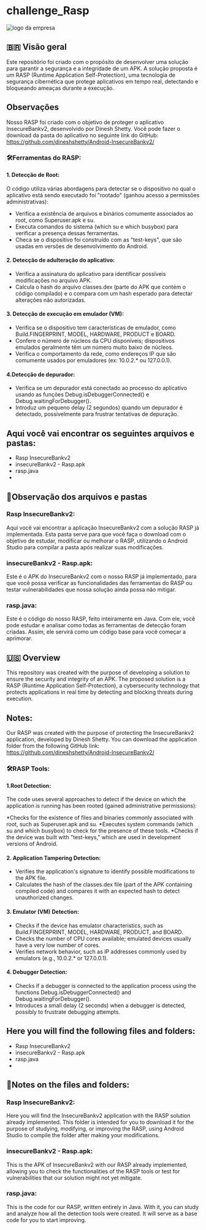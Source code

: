 # challenge_Rasp

![logo da empresa](https://i.pinimg.com/736x/14/de/e6/14dee646c4b36cbbbd101d4e97612101.jpg)

## 🇧🇷 Visão geral
Este repositório foi criado com o propósito de desenvolver uma solução para garantir a segurança e a integridade de um APK. A solução proposta é um RASP (Runtime Application Self-Protection), uma tecnologia de segurança cibernética que protege aplicativos em tempo real, detectando e bloqueando ameaças durante a execução.

## Observações 
Nosso RASP foi criado com o objetivo de proteger o aplicativo InsecureBankv2, desenvolvido por Dinesh Shetty. Você pode fazer o download da pasta do aplicativo no seguinte link do GitHub: https://github.com/dineshshetty/Android-InsecureBankv2/
### 🛠️Ferramentas do RASP:

#### 1. Detecção de Root:
O código utiliza várias abordagens para detectar se o dispositivo no qual o aplicativo está sendo executado foi "rootado" (ganhou acesso a permissões administrativas):

* Verifica a existência de arquivos e binários comumente associados ao root, como Superuser.apk e su.
* Executa comandos do sistema (which su e which busybox) para verificar a presença dessas ferramentas.
* Checa se o dispositivo foi construído com as "test-keys", que são usadas em versões de desenvolvimento do Android.
#### 2. Detecção de adulteração do aplicativo:

* Verifica a assinatura do aplicativo para identificar possíveis modificações no arquivo APK.
* Calcula o hash do arquivo classes.dex (parte do APK que contém o código compilado) e o compara com um hash esperado para detectar alterações não autorizadas.
#### 3. Detecção de execução em emulador (VM):

* Verifica se o dispositivo tem características de emulador, como Build.FINGERPRINT, MODEL, HARDWARE, PRODUCT e BOARD.
* Confere o número de núcleos da CPU disponíveis; dispositivos emulados geralmente têm um número muito baixo de núcleos.
* Verifica o comportamento da rede, como endereços IP que são comumente usados por emuladores (ex: 10.0.2.* ou 127.0.0.1).
#### 4.Detecção de depurador:

* Verifica se um depurador está conectado ao processo do aplicativo usando as funções Debug.isDebuggerConnected() e Debug.waitingForDebugger().
* Introduz um pequeno delay (2 segundos) quando um depurador é detectado, possivelmente para frustrar tentativas de depuração.


## Aqui você vai encontrar os seguintes arquivos e pastas:
* Rasp InsecureBankv2
* insecureBankv2 - Rasp.apk
* rasp.java
*

## 📁Observação dos arquivos e pastas

### Rasp InsecureBankv2:
Aqui você vai encontrar a aplicação InsecureBankv2 com a solução RASP já implementada. Esta pasta serve para que você faça o download com o objetivo de estudar, modificar ou melhorar o RASP, utilizando o Android Studio para compilar a pasta após realizar suas modificações.

### insecureBankv2 - Rasp.apk:
Este é o APK do InsecureBankv2 com o nosso RASP já implementado, para que você possa verificar as funcionalidades das ferramentas do RASP ou testar vulnerabilidades que nossa solução ainda possa não mitigar.

### rasp.java:
Este é o código do nosso RASP, feito inteiramente em Java. Com ele, você pode estudar e analisar como todas as ferramentas de detecção foram criadas. Assim, ele servirá como um código base para você começar a aprimorar.



## 🇺🇸 Overview
This repository was created with the purpose of developing a solution to ensure the security and integrity of an APK. The proposed solution is a RASP (Runtime Application Self-Protection), a cybersecurity technology that protects applications in real time by detecting and blocking threats during execution.

## Notes:
Our RASP was created with the purpose of protecting the InsecureBankv2 application, developed by Dinesh Shetty. You can download the application folder from the following GitHub link: https://github.com/dineshshetty/Android-InsecureBankv2/
### 🛠️RASP Tools:
#### 1.Root Detection:
The code uses several approaches to detect if the device on which the application is running has been rooted (gained administrative permissions):

*Checks for the existence of files and binaries commonly associated with root, such as Superuser.apk and su.
*Executes system commands (which su and which busybox) to check for the presence of these tools.
*Checks if the device was built with "test-keys," which are used in development versions of Android.
#### 2. Application Tampering Detection:

* Verifies the application's signature to identify possible modifications to the APK file.
* Calculates the hash of the classes.dex file (part of the APK containing compiled code) and compares it with an expected hash to detect unauthorized changes.
#### 3. Emulator (VM) Detection:

* Checks if the device has emulator characteristics, such as Build.FINGERPRINT, MODEL, HARDWARE, PRODUCT, and BOARD.
* Checks the number of CPU cores available; emulated devices usually have a very low number of cores.
* Verifies network behavior, such as IP addresses commonly used by emulators (e.g., 10.0.2.* or 127.0.0.1).
#### 4. Debugger Detection:

* Checks if a debugger is connected to the application process using the functions Debug.isDebuggerConnected() and Debug.waitingForDebugger().
* Introduces a small delay (2 seconds) when a debugger is detected, possibly to frustrate debugging attempts.

## Here you will find the following files and folders:
* Rasp InsecureBankv2
* insecureBankv2 - Rasp.apk
* rasp.java
*

## 📁Notes on the files and folders:

### Rasp InsecureBankv2:
Here you will find the InsecureBankv2 application with the RASP solution already implemented. This folder is intended for you to download it for the purpose of studying, modifying, or improving the RASP, using Android Studio to compile the folder after making your modifications.

### insecureBankv2 - Rasp.apk:
This is the APK of InsecureBankv2 with our RASP already implemented, allowing you to check the functionalities of the RASP tools or test for vulnerabilities that our solution might not yet mitigate.

### rasp.java: 

This is the code for our RASP, written entirely in Java. With it, you can study and analyze how all the detection tools were created. It will serve as a base code for you to start improving.
